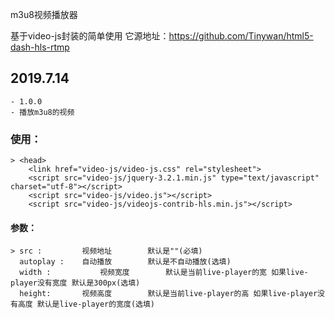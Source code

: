 m3u8视频播放器 

基于video-js封装的简单使用  它源地址：https://github.com/Tinywan/html5-dash-hls-rtmp


## 2019.7.14
	- 1.0.0
	- 播放m3u8的视频
	
	
### 使用：

	> <head>
		<link href="video-js/video-js.css" rel="stylesheet">
		<script src="video-js/jquery-3.2.1.min.js" type="text/javascript" charset="utf-8"></script>
		<script src="video-js/video.js"></script>
		<script src="video-js/videojs-contrib-hls.min.js"></script>
   </head>
   <body>
	   <live-player width="" height="" src="xx"/>
	   <script src="video-js/m3u8player.js" type="text/javascript" charset="utf-8"></script>
   </body>
   
#### 参数：
	> src : 		视频地址		默认是""(必填)
	  autoplay :    自动播放		默认是不自动播放(选填)
	  width : 	        视频宽度		默认是当前live-player的宽 如果live-player没有宽度 默认是300px(选填)
	  height:		视频高度		默认是当前live-player的高 如果live-player没有高度 默认是live-player的宽度(选填)

